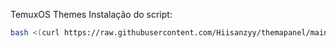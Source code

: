 TemuxOS Themes
Instalação do script:
```sh
bash <(curl https://raw.githubusercontent.com/Hiisanzyy/themapanel/main/menu.sh)
```

